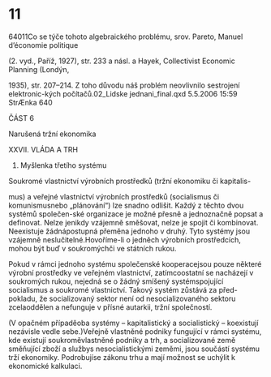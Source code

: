 # 11

64011Co se týče tohoto algebraického problému, srov. Pareto, Manuel d’économie politique

(2. vyd., Paříž, 1927), str. 233 a násl. a Hayek, Collectivist Economic Planning (Londýn,

1935), str. 207–214. Z toho důvodu náš problém neovlivnilo sestrojení elektronic-kých počítačů.02_Lidske jednani_final.qxd 5.5.2006 15:59 StrÆnka 640

ČÁST 6

Narušená tržní ekonomika

XXVII. VLÁDA A TRH

1. Myšlenka třetího systému

Soukromé vlastnictví výrobních prostředků (tržní ekonomiku či kapitalis-

mus) a veřejné vlastnictví výrobních prostředků (socialismus či komunismusnebo „plánování“) lze snadno odlišit. Každý z těchto dvou systémů společen-ské organizace je možné přesně a jednoznačně popsat a definovat. Nelze jenikdy vzájemně směšovat, nelze je spojit či kombinovat. Neexistuje žádnápostupná přeměna jednoho v druhý. Tyto systémy jsou vzájemně neslučitelné.Hovoříme-li o jedněch výrobních prostředcích, mohou být buď v soukromýchči ve státních rukou.

Pokud v rámci jednoho systému společenské kooperacejsou pouze některé výrobní prostředky ve veřejném vlastnictví, zatímcoostatní se nacházejí v soukromých rukou, nejedná se o žádný smíšený systémspojující socialismus a soukromé vlastnictví. Takový systém zůstává za před-pokladu, že socializovaný sektor není od nesocializovaného sektoru zcelaoddělen a nefunguje v přísné autarkii, tržní společností.

(V opačném případěoba systémy – kapitalistický a socialistický – koexistují nezávisle vedle sebe.)Veřejně vlastněné podniky fungující v rámci systému, kde existují soukroměvlastněné podniky a trh, a socializované země směňující zboží a službys nesocialistickými zeměmi, jsou součástí systému trží ekonomiky. Podrobujíse zákonu trhu a mají možnost se uchýlit k ekonomické kalkulaci.

